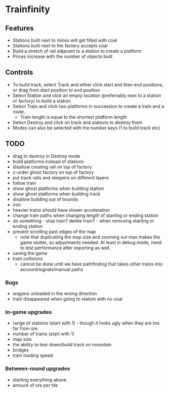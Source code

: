 # Trainfinity

## Features
- Stations built next to mines will get filled with coal
- Stations built next to the factory accepts coal
- Build a stretch of rail adjacent to a station to create a platform
- Prices increase with the number of objects built

## Controls
- To build track, select Track and either click start and then end positions, or drag from start
  position to end position
- Select Station and click an empty location (preferrably next to a station or factory) to build a station
- Select Train and click two platforms in succession to create a train and a route.
  - Train length is equal to the shortest platform length
- Select Destroy and click on track and stations to destroy them
- Modes can also be selected with the number keys (1 to build track etc)


## TODO
- drag to destroy in Destroy mode
- build platforms instead of stations
- disallow creating rail on top of factory
- z-order ghost factory on top of factory
- put track rails and sleepers on different layers
- follow train
- show ghost platforms when building station
- show ghost platforms when building track
- disallow building out of bounds
- iron
- heavier trains should have slower acceleration
- change train paths when changing length of starting or ending station
- do something - stop train? delete train? - when removing starting or ending station
- prevent scrolling past edges of the map
  - note that duplicating the map size and zooming out max makes the game stutter, so adjustments needed. 
    At least in debug mode, need to test performance after exporting as well.
- saving the game
- train collisions
  - cannot be done until we have pathfinding that takes other trains into account/signals/manual paths

### Bugs
- wagons unloaded in the wrong direction
- train disappeared when going to station with no coal

### In-game upgrades
- range of stations (start with 1) - though it looks ugly when they are too far from ore
- number of trains (start with 1)
- map size
- the ability to tear down/build track on mountain
- bridges
- train loading speed

### Between-round upgrades
- starting everything above
- amount of ore per tile
